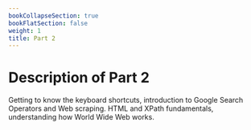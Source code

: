 ```yaml
---
bookCollapseSection: true
bookFlatSection: false
weight: 1
title: Part 2
---
```



# Description of Part 2

Getting to know the keyboard shortcuts, introduction to Google Search Operators and Web scraping. HTML and XPath fundamentals, understanding how World Wide Web works.